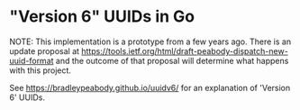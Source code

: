 
"Version 6" UUIDs in Go
=======================

NOTE: This implementation is a prototype from a few years ago.  There is an update proposal at https://tools.ietf.org/html/draft-peabody-dispatch-new-uuid-format and the outcome of that proposal will determine what happens with this project.

See https://bradleypeabody.github.io/uuidv6/ for an explanation of 
'Version 6' UUIDs.
